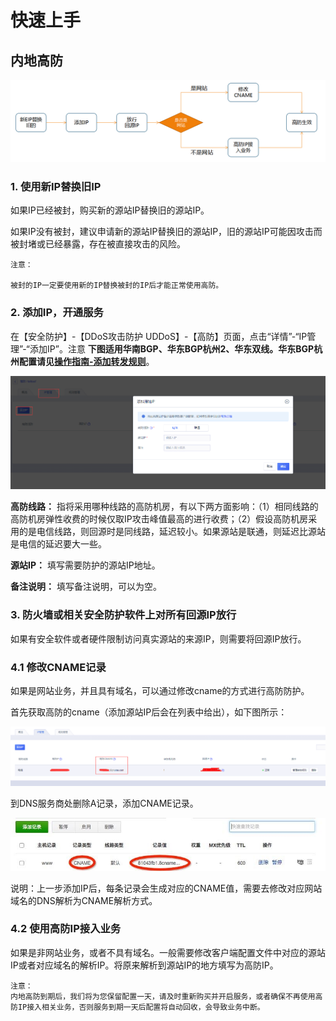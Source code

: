 

# 快速上手

## 内地高防

![](/images/uads/流程.png)

### 1. 使用新IP替换旧IP

如果IP已经被封，购买新的源站IP替换旧的源站IP。

如果IP没有被封，建议申请新的源站IP替换旧的源站IP，旧的源站IP可能因攻击而被封堵或已经暴露，存在被直接攻击的风险。

``` 
注意：

被封的IP一定要使用新的IP替换被封的IP后才能正常使用高防。

```

### 2. 添加IP，开通服务

在【安全防护】-【DDoS攻击防护 UDDoS】-【高防】页面，点击“详情”-“IP管理”-“添加IP”。注意 **下图适用华南BGP、华东BGP杭州2、华东双线。华东BGP杭州配置请见[操作指南-添加转发规则](uantiddos/uads/opintro/addrules)**。

![](/images/uads/V4自建添加IP.png)


**高防线路：**
指将采用哪种线路的高防机房，有以下两方面影响：（1）相同线路的高防机房弹性收费的时候仅取IP攻击峰值最高的进行收费；（2）假设高防机房采用的是电信线路，则回源时是同线路，延迟较小。如果源站是联通，则延迟比源站是电信的延迟要大一些。

**源站IP：** 填写需要防护的源站IP地址。

**备注说明：** 填写备注说明，可以为空。

### 3. 防火墙或相关安全防护软件上对所有回源IP放行

如果有安全软件或者硬件限制访问真实源站的来源IP，则需要将回源IP放行。

### 4.1 修改CNAME记录

如果是网站业务，并且具有域名，可以通过修改cname的方式进行高防防护。

首先获取高防的cname（添加源站IP后会在列表中给出），如下图所示：

![](/images/uads/Cname.png)

到DNS服务商处删除A记录，添加CNAME记录。

![](/images/uads/dns_cname.png)

说明：上一步添加IP后，每条记录会生成对应的CNAME值，需要去修改对应网站域名的DNS解析为CNAME解析方式。

### 4.2 使用高防IP接入业务

如果是非网站业务，或者不具有域名。一般需要修改客户端配置文件中对应的源站IP或者对应域名的解析IP。将原来解析到源站IP的地方填写为高防IP。


    注意：
    内地高防到期后，我们将为您保留配置一天，请及时重新购买并开启服务，或者确保不再使用高防IP接入相关业务，否则服务到期一天后配置将自动回收，会导致业务中断。
    